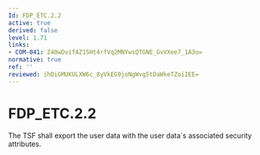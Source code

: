 ```yaml
---
Id: FDP_ETC.2.2
active: true
derived: false
level: 1.71
links:
- COM-041: Z40wDvifAZ1SHt4rfVq2MNYwsQTGNE_GvVXee7_1A3o=
normative: true
ref: ''
reviewed: ihDiGMUKULXW6c_8yVkEG9joNgWvgStDaWkeTZoiIEE=
---
```


# FDP_ETC.2.2

The TSF shall export the user data with the user data´s associated security attributes.